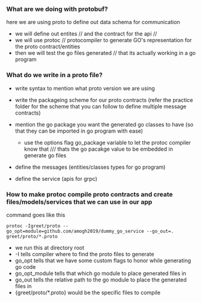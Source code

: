 ### What are we doing with protobuf?
here we are using proto to define out data schema for communication

-  we will define out entites  // and the contract for the api // 
-  we will use protoc // protocompiler to generate GO's representation for the proto contract/entities
-  then we will test the go files generated // that its actually working in a go program



### What do we write in a proto file?

- write syntax to mention what proto version we are using
- write the packageing scheme for our proto contracts (refer the practice folder for the scheme that you can follow to define multiple message contracts)
- mention the go package you want the generated go classes to have (so that they can be imported in go program with ease)
    -   use the options flag go_package variable to let the protoc compiler know that /// thats the go pacakge value to be embedded in generate go files

- define the messages (entities/classes types for go program)
- define the service (apis for grpc)



### How to make protoc compile proto contracts and create files/models/services that we can use in our app

command goes like this
```
protoc -Igreet/proto --go_opt=module=github.com/amogh2019/dummy_go_service --go_out=. greet/proto/*.proto
```

- we run this at directory root
- -I tells compiler where to find the proto files to generate
- go_opt tells that we have some custom flags to honor while generating go code
- go_opt_module tells that which go module to place generated files in
- go_out tells the relative path to the go module to place the generated files in
- {greet/proto/*.proto} would be the specific files to compile
